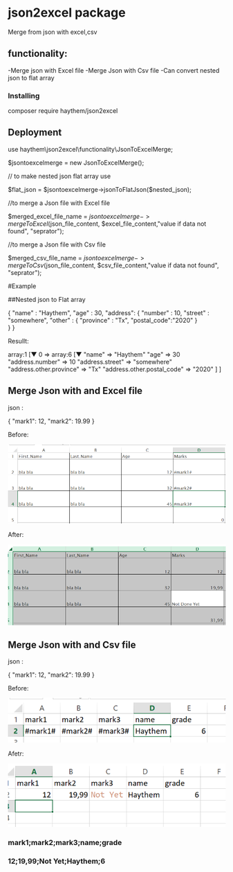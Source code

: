 # json2excel package

Merge from json with excel,csv

## functionality:

-Merge json with Excel file
-Merge Json with Csv file
-Can convert nested json to flat array

### Installing

composer require haythem/json2excel

## Deployment

use haythem\json2excel\functionality\JsonToExcelMerge;

\$jsontoexcelmerge = new JsonToExcelMerge();

// to make nested json flat array use

$flat_json = $jsontoexcelmerge->jsonToFlatJson(\$nested_json);

//to merge a Json file with Excel file

$merged_excel_file_name = $jsontoexcelmerge->mergeToExcel($json_file_content, $excel_file_content,"value if data not found", "seprator");

//to merge a Json file with Csv file

$merged_csv_file_name = $jsontoexcelmerge->mergeToCsv($json_file_content, $csv_file_content,"value if data not found", "seprator");

#Example

##Nested json to Flat array

{
"name" : "Haythem",
"age" : 30,
"address": {
"number" : 10,
"street" : "somewhere",
"other" : {
"province" : "Tx",
"postal_code":"2020"
}  
 }
}

Resullt:

array:1 [▼
0 => array:6 [▼
"name" => "Haythem"
"age" => 30
"address.number" => 10
"address.street" => "somewhere"
"address.other.province" => "Tx"
"address.other.postal_code" => "2020"
]
]

## Merge Json with and Excel file

json :

{
"mark1": 12,
"mark2": 19.99
}

Before:

![alt text](https://raw.githubusercontent.com/haythembenkhlifa/json2excel/master/src/images/excelbefore.PNG)

After:

![alt text](https://raw.githubusercontent.com/haythembenkhlifa/json2excel/master/src/images/excelafter.PNG)

## Merge Json with and Csv file

json :

{
"mark1": 12,
"mark2": 19.99
}

Before:

![alt text](https://raw.githubusercontent.com/haythembenkhlifa/json2excel/master/src/images/csvbefore.PNG)

Afetr:

![alt text](https://raw.githubusercontent.com/haythembenkhlifa/json2excel/master/src/images/csvafter.PNG)

### mark1;mark2;mark3;name;grade

### 12;19,99;Not Yet;Haythem;6
